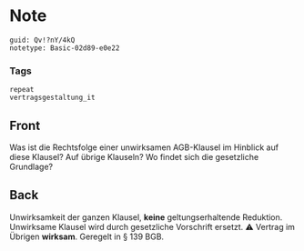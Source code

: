 # Note
```
guid: Qv!?nY/4kQ
notetype: Basic-02d89-e0e22
```

### Tags
```
repeat
vertragsgestaltung_it
```

## Front
Was ist die Rechtsfolge einer unwirksamen AGB-Klausel im Hinblick auf diese Klausel? Auf übrige Klauseln? Wo findet sich die gesetzliche Grundlage?

## Back
Unwirksamkeit der ganzen Klausel, <b>keine</b> geltungserhaltende
Reduktion. Unwirksame Klausel wird durch gesetzliche Vorschrift
ersetzt. ⚠️ Vertrag im Übrigen <b>wirksam</b>. Geregelt in § 139
BGB.
